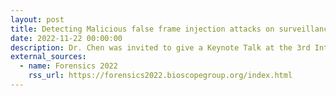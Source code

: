 ```yaml
---
layout: post
title: Detecting Malicious false frame injection attacks on surveillance systems at the edge using electrical network frequency signals
date: 2022-11-22 00:00:00
description: Dr. Chen was invited to give a Keynote Talk at the 3rd International Caparica Conference in Translational Forensics (Forensics 2022), Caparica, Portugal
external_sources:
  - name: Forensics 2022
    rss_url: https://forensics2022.bioscopegroup.org/index.html
---
```

